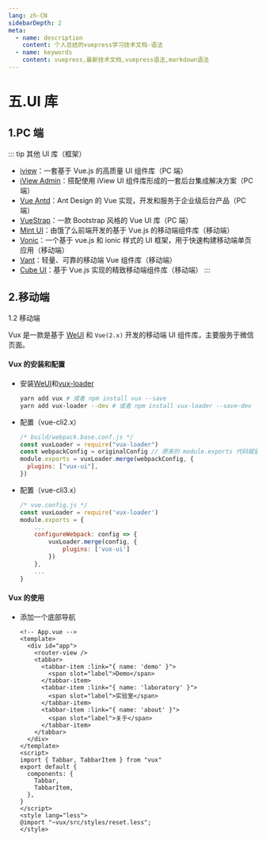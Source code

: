 ```yaml
---
lang: zh-CN
sidebarDepth: 2
meta:
  - name: description
    content: 个人总结的vuepress学习技术文档-语法
  - name: keywords
    content: vuepress,最新技术文档,vuepress语法,markdown语法
---
```


# 五.UI 库

## 1.PC 端
::: tip 其他 UI 库（框架）

- [iview](https://www.iviewui.com/)：一套基于 Vue.js 的高质量 UI 组件库（PC 端）
- [iView Admin](https://github.com/iview/iview-admin)：搭配使用 iView UI 组件库形成的一套后台集成解决方案（PC 端）
- [Vue Antd](http://okoala.github.io/vue-antd/#!/docs/introduce)：Ant Design 的 Vue 实现，开发和服务于企业级后台产品（PC 端）
- [VueStrap](http://yuche.github.io/vue-strap/)：一款 Bootstrap 风格的 Vue UI 库（PC 端）
- [Mint UI](http://mint-ui.github.io/#!/zh-cn)：由饿了么前端开发的基于 Vue.js 的移动端组件库（移动端）
- [Vonic](https://wangdahoo.github.io/vonic-documents/#/?id=vonic)：一个基于 vue.js 和 ionic 样式的 UI 框架，用于快速构建移动端单页应用（移动端）
- [Vant](https://youzan.github.io/vant/#/zh-CN/intro)：轻量、可靠的移动端 Vue 组件库（移动端）
- [Cube UI](https://didi.github.io/cube-ui/#/zh-CN/docs/introduction)：基于 Vue.js 实现的精致移动端组件库（移动端）
  :::
## 2.移动端
1.2 移动端

Vux 是一款是基于 [WeUI](https://doc.vux.li/zh-CN/) 和 `Vue(2.x)` 开发的移动端 UI 组件库，主要服务于微信页面。

#### Vux 的安装和配置

- 安装[WeUI](https://weui.io)和[vux-loader](https://doc.vux.li/zh-CN/vux-loader/about.html)

  ```bash
  yarn add vux # 或者 npm install vux --save
  yarn add vux-loader --dev # 或者 npm install vux-loader --save-dev
  ```

- 配置（vue-cli2.x）

  ```js
  /* build/webpack.base.conf.js */
  const vuxLoader = require("vux-loader")
  const webpackConfig = originalConfig // 原来的 module.exports 代码赋值给变量 webpackConfig
  module.exports = vuxLoader.merge(webpackConfig, {
    plugins: ["vux-ui"],
  })
  ```

- 配置（vue-cli3.x）

  ```js
  /* vue.config.js */
  const vuxLoader = require('vux-loader')
  module.exports = {
      ...
      configureWebpack: config => {
          vuxLoader.merge(config, {
              plugins: ['vux-ui']
          })
      },
      ...
  }
  ```

#### Vux 的使用

- 添加一个底部导航

  ```vue
  <!-- App.vue -->
  <template>
    <div id="app">
      <router-view />
      <tabbar>
        <tabbar-item :link="{ name: 'demo' }">
          <span slot="label">Demo</span>
        </tabbar-item>
        <tabbar-item :link="{ name: 'laboratory' }">
          <span slot="label">实验室</span>
        </tabbar-item>
        <tabbar-item :link="{ name: 'about' }">
          <span slot="label">关于</span>
        </tabbar-item>
      </tabbar>
    </div>
  </template>
  <script>
  import { Tabbar, TabbarItem } from "vux"
  export default {
    components: {
      Tabbar,
      TabbarItem,
    },
  }
  </script>
  <style lang="less">
  @import "~vux/src/styles/reset.less";
  </style>
  ```
